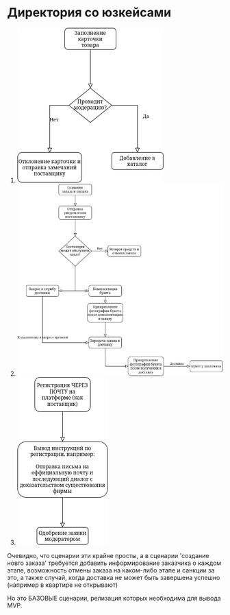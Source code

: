 # Директория со юзкейсами

1. ![Создание нового продукта](./new_card.png)
2. ![Создание нового заказа](./new_order.png)
3. ![Добавление нового поставщтка](./new_supplier.png)

Очевидно, что сценарии эти крайне просты, а в сценарии 'создание новго заказа' требуется добавить информирование заказчика о каждом этапе, возможность отмены заказа на каком-либо этапе и санкции за это, а также случай, когда доставка не может быть завершена успешно (например в квартире не открывают)

Но это БАЗОВЫЕ сценарии, релизация которых необходима для вывода MVP.
